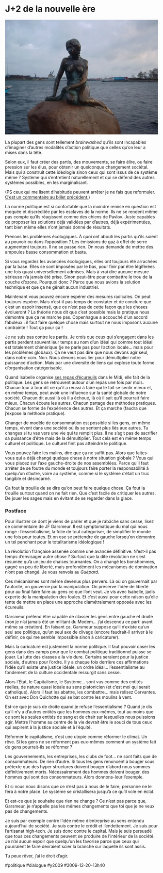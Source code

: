 # J+2 de la nouvelle ère

![](_i/copenhague1.webp)

La plupart des gens sont tellement *brainwashed* qu’ils sont incapables d’imaginer d’autres modalités d’action politique que celles qu’on leur a mises dans la tête.

Selon eux, il faut créer des partis, des mouvements, se faire élire, ou faire pression sur les élus, pour obtenir un quelconque changement sociétal. Mais qui a construit cette idéologie sinon ceux qui sont issus de ce système même ? Système qui s’entretient naturellement et qui se défend des autres systèmes possibles, en les marginalisant.

(PS ceux qui me lisent d’habitude peuvent arrêter je ne fais que reformuler. [C’est un commentaire au billet précédent.](j1-de-la-nouvelle-ere.md))

La norme politique est si confortable que la moindre remise en question est moquée et discréditée par les esclaves de la norme. Ils ne se rendent même pas compte qu’ils réagissent comme des chiens de Pavlov. Juste capables de proposer les solutions déjà validées par d’autres, déjà expérimentées, tant bien même elles n’ont jamais donné de résultats.

Prenons les problèmes écologiques. À quoi ont abouti les partis qu’ils soient au pouvoir ou dans l’opposition ? Les émissions de gaz à effet de serre augmentent toujours. Il ne se passe rien. On nous demande de mettre des ampoules basse consommation et basta.

Si vous regardez les avancées écologiques, elles ont toujours été arrachées par la base. Elles se sont imposées par le bas, pour finir par être légiférées une fois quasi universellement admises. Mais à vrai dire aucune mesure sérieuse n’a jamais été prise. Sinon peut-être pour combattre le trou de la couche d’ozone. Pourquoi donc ? Parce que nous avions la solution technique et que ça ne gênait aucun industriel.

Maintenant vous pouvez encore espérer des mesures radicales. On peut toujours espérer. Mais n’est-il pas temps de constater et de conclure que c’est un espoir insensé, que ce n’est pas de cette façon que les choses évolueront ? La théorie nous dit que c’est possible mais la pratique nous démontre que ça ne marche pas. Copenhague a accouché d’un accord fabuleux : il faut faire quelque chose mais surtout ne nous imposons aucune contrainte ! Tout ça pour ça !

Je ne suis pas contre les partis. Je crois que ceux qui s’engagent dans les partis perdent souvent leur temps au nom d’un idéal qui comme tout idéal est totalement chimérique (je ne parle pas pour l’action locale… mais pour les problèmes globaux). Ça ne veut pas dire que nous devons agir seul, dans notre coin. Non. Nous devons nous lier pour démultiplier notre puissance d’action. Mais par une diversité de liens qui explose toute forme d’organisation catégorisable.

Quand Isabelle organise [ses repas d’écureuils](#%C3%A9cureuil) dans le Midi, elle fait de la politique. Les gens se retrouvent autour d’un repas une fois par mois. Chacun tour à tour dit ce qu’il a réussi à faire qui le fait se sentir mieux et, en même temps, peut avoir une influence sur la santé globale de notre société. Chacun dit aussi là où il a échoué, là où il sait qu’il pourrait faire mieux. Chacun écoute les autres. Chacun partage des méthodes pratiques. Chacun se forme de l’expérience des autres. Et ça marche (faudra que j’expose la méthode pratique).

Changer de modèle de consommation est possible si les gens, en même temps, vivent dans une société où ils se sentent plus liés aux autres. Tu changes si tu vas vers une vie qui te remplit plus. Il ne s’agit pas de sacrifier sa puissance d’être mais de la démultiplier. Tout cela est en même temps culturel et politique. Le culturel finit pas atteindre le politique.

Vous pouvez faire les malins, dire que ça ne suffit pas. Alors que faites-vous qui a déjà changé quelque chose à notre situation globale ? Vous qui vous placez sur l’axe gauche-droite de nos assemblées. Parce qu’il faut arrêter de se foutre du monde et toujours faire porter la responsabilité à quelqu’un d’autre, voire au système, comme si le système c’était un truc tangible et désincarné.

Ça fout la trouille de se dire qu’on peut faire quelque chose. Ça fout la trouille surtout quand on ne fait rien. Que c’est facile de critiquer les autres. De jouer les sages mais en évitant de se regarder dans la glace.

### Postface

Pour illustrer ce dont je viens de parler et que je rabâche sans cesse, lisez ce commentaire de JF Garsmeur. Il est symptomatique du mal qui nous ronge : l’essentialisme, la folie de tout catégoriser, de simplifier le monde une fois pour toutes. Et on ose se prétendre de gauche lorsqu’on démontre un tel penchant pour le totalitarisme idéologique !

La révolution française assenée comme une avancée définitive. N’est-il pas temps d’envisager autre chose ? Surtout que la dite révolution ne s’est résumée qu’à un jeu de chaises tournantes. On a changé les bonshommes, gagné un peu de liberté, mais profondément les mécanismes de domination n’ont pas changé. Je vous renvois au *Guépard*.

Ces mécanismes sont même devenus plus pervers. Là où on gouvernait par l’autorité, on gouverne par la manipulation. On préserve l’idée de liberté pour au final faire faire au gens ce que l’ont veut. Je vis avec Isabelle, jadis experte de la manipulation des foules. Et c’est aussi pour cette raison qu’elle tente de mettre en place une approche diamétralement opposée avec les écureuils.

Garsmeur prétend être capable de classer les gens entre gauche et droite (non je n’ai jamais été un militant du Modem… j’ai descendu ce parti avant même sa création). En faisant ça, Garsmeur suppose qu’il n’existe qu’un seul axe politique, qu’un seul axe de clivage (encore faudrait-il arriver à le définir, ce qui me semble impossible sinon à caricaturer).

Mais la caricature est justement la norme politique. Il faut pouvoir caser les gens dans des camps pour que le combat politique traditionnel puisse se jouer. La lutte des classes a la vie dure. Certains seraient pour la justice sociale, d’autres pour l’ordre. Il y a chaque fois derrière ces affirmations l’idée qu’il existe une justice idéale, un ordre idéal… l’essentialisme au fondement de la culture occidentale ressurgit sans cesse.

Alors l’État, le Capitalisme, le Système… sont vus comme des entités réelles, de nature quasi idéale au sens platonicien (et c’est moi qui serait catholique). Alors il faut les abattre, les combattre… mais relisez Cervantes. On est avec Don Quichotte qui se bat contre les moulins à vent.

Est-ce que je suis de droite quand je refuse l’essentialisme ? Quand je dis qu’il n’y a d’autres entités que les hommes eux-mêmes, tout au moins que ce sont les seules entités de sang et de chair sur lesquelles nous puissions agir. Mettre l’homme au centre de la vie devrait être le souci de tous ceux qui aspirent à la justice sociale et à l’équité.

Réformer le capitalisme, c’est une utopie comme réformer le climat. Un rêve. Si les gens ne se réforment pas eux-mêmes comment un système fait de gens pourrait-ils se réformer ?

Les gouvernements, les entreprises, les clubs de foot… ne sont faits que de consommateurs. De rien d’autre. Si tous les gens renoncent à bouger sous prétexte que des hyper structures doivent bouger d’abord nous sommes définitivement morts. Nécessairement des hommes doivent bouger, des hommes qui sont des consommateurs. Alors donnons-leur l’exemple.

Et si nous nous disons que ce n’est pas à nous de le faire, personne ne le fera à notre place. Le système se cristallisera jusqu’à ce qu’il vole en éclat.

Et est-ce que je souhaite que rien ne change ? Ce n’est pas parce que, Garsmeur, je n’appelle pas les mêmes changements que toi que je ne veux pas de changements.

Je suis par exemple contre l’idée même d’entreprise au sens entendu aujourd’hui de société. Je suis contre le crédit et l’endettement. Je suis pour l’artisanat high-tech. Je suis donc contre le capital. Mais je suis persuadé que tous ces changements peuvent se produire de l’intérieur de la société. Je n’ai aucun espoir que quelqu’un les favorise parce que ceux qui pourraient le faire devraient scier la branche sur laquelle ils sont assis.

Tu peux rêver, j’ai le droit d’agir.

#politique #dialogue #y2009 #2009-12-20-13h40
